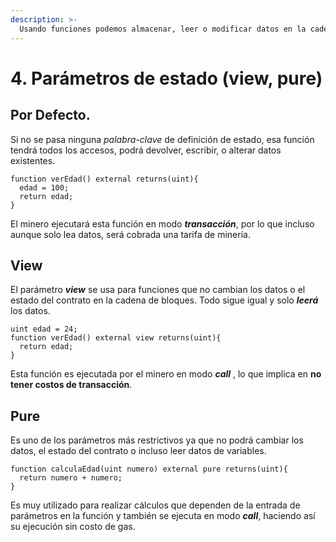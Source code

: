 ```yaml
---
description: >-
  Usando funciones podemos almacenar, leer o modificar datos en la cadena de bloques. Cada tipo de función requerirá un tipo de llamada diferente y en consecuencia un costo diferente.
---
```


# 4. Parámetros de estado (view, pure)

## Por Defecto.

Si no se pasa ninguna _palabra-clave_ de definición de estado, esa función tendrá todos los accesos, podrá devolver, escribir, o alterar datos existentes.

```solidity
function verEdad() external returns(uint){
  edad = 100;
  return edad;
}
```

El minero ejecutará esta función en modo _**transacción**_, por lo que incluso aunque solo lea datos, será cobrada una tarifa de minería.

## View

El parámetro _**view**_ se usa para funciones que no cambian los datos o el estado del contrato en la cadena de bloques. Todo sigue igual y solo _**leerá**_ los datos.

```solidity
uint edad = 24;
function verEdad() external view returns(uint){
  return edad;
}
```

Esta función es ejecutada por el minero en modo _**call**_ , lo que implica en **no tener costos de transacción**.

## Pure

Es uno de los parámetros más restrictivos ya que no podrá cambiar los datos, el estado del contrato o incluso leer datos de variables.

```solidity
function calculaEdad(uint numero) external pure returns(uint){
  return numero + numero;
}
```

Es muy utilizado para realizar cálculos que dependen de la entrada de parámetros en la función y también se ejecuta en modo _**call**_, haciendo así su ejecución sin costo de gas.
